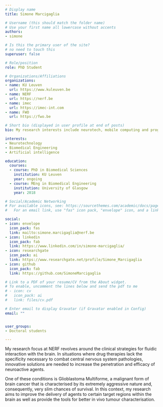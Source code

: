 ```yaml
---
# Display name
title: Simone Marcigaglia

# Username (this should match the folder name)
# Use your first name all lowercase without accents
authors:
- simone

# Is this the primary user of the site?
# no need to touch this
superuser: false

# Role/position
role: PhD Student

# Organizations/Affiliations
organizations:
- name: KU Leuven
  url: https://www.kuleuven.be
- name: NERF
  url: https://nerf.be
- name: imec
  url: https://imec-int.com
- name: FWO
  url: https://fwo.be

# Short bio (displayed in user profile at end of posts)
bio: My research interests include neurotech, mobile computing and programmable matter.

interests:
- Neurotechnology
- Biomedical Engineering
- Artificial intelligence

education:
  courses:
  - course: PhD in Biomedical Sciences
    institution: KU Leuven
    year: ongoing
  - course: MEng in Biomedical Engineering
    institution: University of Glasgow
    year: 2018

# Social/Academic Networking
# For available icons, see: https://sourcethemes.com/academic/docs/page-builder/#icons
#   For an email link, use "fas" icon pack, "envelope" icon, and a link in the

social:
- icon: envelope
  icon_pack: fas
  link: mailto:simone.marcigaglia@nerf.be
- icon: linkedin
  icon_pack: fab
  link: https://www.linkedin.com/in/simone-marcigaglia/
- icon: researchgate
  icon_pack: ai
  link: https://www.researchgate.net/profile/Simone_Marcigaglia
- icon: github
  icon_pack: fab
  link: https://github.com/SimoneMarcigaglia

# Link to a PDF of your resume/CV from the About widget.
# To enable, uncomment the lines below and send the pdf to me
# - icon: cv
#   icon_pack: ai
#   link: files/cv.pdf

# Enter email to display Gravatar (if Gravatar enabled in Config)
email: ""


user_groups:
- Doctoral students

---
```


My research focus at NERF revolves around the clinical strategies for fluidic interaction with the brain. In situations where drug therapies lack the specificity necessary to combat central nervous system pathologies, innovative solutions are needed to increase the penetration and efficacy of neuroactive agents.

One of these conditions is Glioblastoma Multiforme, a malignant form of brain cancer that is characterised by its extremely aggressive nature and, consequently, very slim chances of survival. In this context, my research aims to improve the delivery of agents to certain target regions within the brain as well as provide the tools for better in vivo tumour characterisation.
